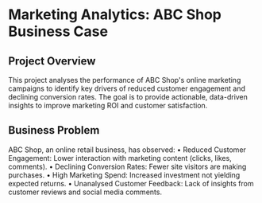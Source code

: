 # Marketing Analytics: ABC Shop Business Case
## Project Overview
This project analyses the performance of ABC Shop's online marketing campaigns to identify key drivers of reduced customer engagement and declining conversion rates. The goal is to provide actionable, data-driven insights to improve marketing ROI and customer satisfaction.
## Business Problem
ABC Shop, an online retail business, has observed:
•	Reduced Customer Engagement: Lower interaction with marketing content (clicks, likes, comments).
•	Declining Conversion Rates: Fewer site visitors are making purchases.
•	High Marketing Spend: Increased investment not yielding expected returns.
•	Unanalysed Customer Feedback: Lack of insights from customer reviews and social media comments.
